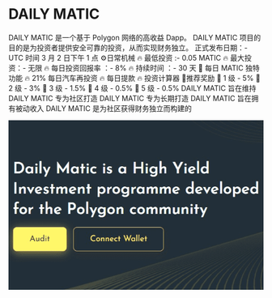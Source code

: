 # DAILY MATIC

DAILY MATIC 是一个基于 Polygon 网络的高收益 Dapp。
DAILY MATIC 项目的目的是为投资者提供安全可靠的投资，从而实现财务独立。
正式发布日期：- UTC 时间 3 月 2 日下午 1 点
⚙️日常机械
🔥 最低投资 :- 0.05 MATIC
🔥 最大投资：- 无限
🔥 每日投资回报率             ：- 8%
🔥 持续时间             ：- 30 天
🤩 每日 MATIC 独特功能
🔥 21% 每日汽车再投资
🔥 每日提款
🔥 投资计算器
🤝推荐奖励
🎁 1 级 - 5%
🎁 2 级 - 3%
🎁 3 级 - 1.5%
🎁 4 级 - 0.5%
🎁 5 级 - 0.5%
DAILY MATIC 旨在维持
DAILY MATIC 专为社区打造
DAILY MATIC 专为长期打造
DAILY MATIC 旨在拥有被动收入
DAILY MATIC 是为社区获得财务独立而构建的

![dailymatic-dapp-high-risk-matic-image1_3a82b7369c3884b2b5d10a86cc95e2fb](dailymatic-dapp-high-risk-matic-image1_3a82b7369c3884b2b5d10a86cc95e2fb.png)

